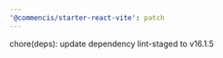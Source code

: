```yaml
---
'@commencis/starter-react-vite': patch
---
```


chore(deps): update dependency lint-staged to v16.1.5
